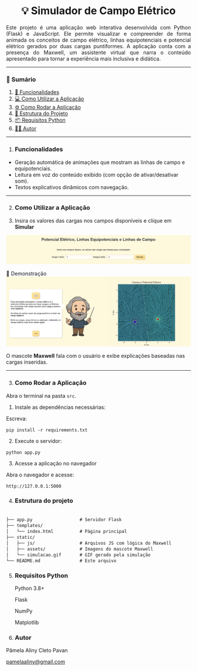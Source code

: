 <h1 align="center">💡 Simulador de Campo Elétrico</h1>

<p align="justify">
Este projeto é uma aplicação web interativa desenvolvida com Python (Flask) e JavaScript. Ele permite visualizar e compreender de forma animada os conceitos de campo elétrico, linhas equipotenciais e potencial elétrico gerados por duas cargas puntiformes. A aplicação conta com a presença do Maxwell, um assistente virtual que narra o conteúdo apresentado para tornar a experiência mais inclusiva e didática.
</p>

---

### 📑 Sumário

1. [🧠 Funcionalidades](#funcionalidades)
2. [💻 Como Utilizar a Aplicação](#como-utilizar-a-aplicação)
3. [⚙️ Como Rodar a Aplicação](#como-rodar-a-aplicação)
4. [📁 Estrutura do Projeto](#estrutura-do-projeto)
5. [📦 Requisitos Python](#requisitos-python)
6. [👩‍💻 Autor](#autor)

---

1. ### Funcionalidades

- Geração automática de animações que mostram as linhas de campo e equipotenciais.  
- Leitura em voz do conteúdo exibido (com opção de ativar/desativar som).  
- Textos explicativos dinâmicos com navegação.

---

2. ### Como Utilizar a Aplicação

1. Insira os valores das cargas nos campos disponíveis e clique em **Simular**  
<img src="src/static/assets/img2.png">

📸 Demonstração  
<img src="src/static/assets/image.png">

O mascote **Maxwell** fala com o usuário e exibe explicações baseadas nas cargas inseridas.

---

3. ### Como Rodar a Aplicação

Abra o terminal na pasta `src`.

1. Instale as dependências necessárias:

Escreva:
```
pip install -r requirements.txt
```

2.  Execute o servidor:

```
python app.py
```

3. Acesse a aplicação no navegador

Abra o navegador e acesse:

```
http://127.0.0.1:5000
```

 4. ### Estrutura do projeto

```

├── app.py                  # Servidor Flask
├── templates/
│   └── index.html          # Página principal
├── static/
│   ├── js/                 # Arquivos JS com lógica do Maxwell
│   ├── assets/             # Imagens do mascote Maxwell
│   └── simulacao.gif       # GIF gerado pela simulação
└── README.md               # Este arquivo
```

5. ### Requisitos Python

    Python 3.8+

    Flask

    NumPy

    Matplotlib


6. ### Autor

<p>Pâmela Aliny Cleto Pavan</p>

pamelaaliny@gmail.com